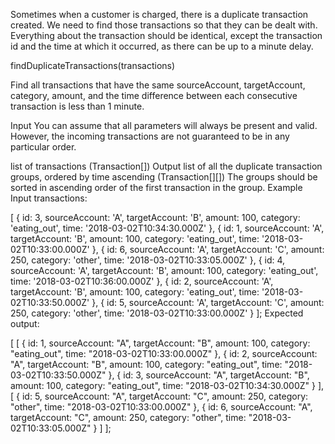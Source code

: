 Sometimes when a customer is charged, there is a duplicate transaction created. We need to find those transactions so that they can be dealt with. Everything about the transaction should be identical, except the transaction id and the time at which it occurred, as there can be up to a minute delay.

findDuplicateTransactions(transactions)

Find all transactions that have the same sourceAccount, targetAccount, category, amount, and the time difference between each consecutive transaction is less than 1 minute.

Input
You can assume that all parameters will always be present and valid. However, the incoming transactions are not guaranteed to be in any particular order.

list of transactions (Transaction[])
Output
list of all the duplicate transaction groups, ordered by time ascending (Transaction[][]) The groups should be sorted in ascending order of the first transaction in the group.
Example
Input transactions:

[
{
id: 3,
sourceAccount: 'A',
targetAccount: 'B',
amount: 100,
category: 'eating_out',
time: '2018-03-02T10:34:30.000Z'
},
{
id: 1,
sourceAccount: 'A',
targetAccount: 'B',
amount: 100,
category: 'eating_out',
time: '2018-03-02T10:33:00.000Z'
},
{
id: 6,
sourceAccount: 'A',
targetAccount: 'C',
amount: 250,
category: 'other',
time: '2018-03-02T10:33:05.000Z'
},
{
id: 4,
sourceAccount: 'A',
targetAccount: 'B',
amount: 100,
category: 'eating_out',
time: '2018-03-02T10:36:00.000Z'
},
{
id: 2,
sourceAccount: 'A',
targetAccount: 'B',
amount: 100,
category: 'eating_out',
time: '2018-03-02T10:33:50.000Z'
},
{
id: 5,
sourceAccount: 'A',
targetAccount: 'C',
amount: 250,
category: 'other',
time: '2018-03-02T10:33:00.000Z'
}
];
Expected output:

[
[
{
id: 1,
sourceAccount: "A",
targetAccount: "B",
amount: 100,
category: "eating_out",
time: "2018-03-02T10:33:00.000Z"
},
{
id: 2,
sourceAccount: "A",
targetAccount: "B",
amount: 100,
category: "eating_out",
time: "2018-03-02T10:33:50.000Z"
},
{
id: 3,
sourceAccount: "A",
targetAccount: "B",
amount: 100,
category: "eating_out",
time: "2018-03-02T10:34:30.000Z"
}
],
[
{
id: 5,
sourceAccount: "A",
targetAccount: "C",
amount: 250,
category: "other",
time: "2018-03-02T10:33:00.000Z"
},
{
id: 6,
sourceAccount: "A",
targetAccount: "C",
amount: 250,
category: "other",
time: "2018-03-02T10:33:05.000Z"
}
]
];
